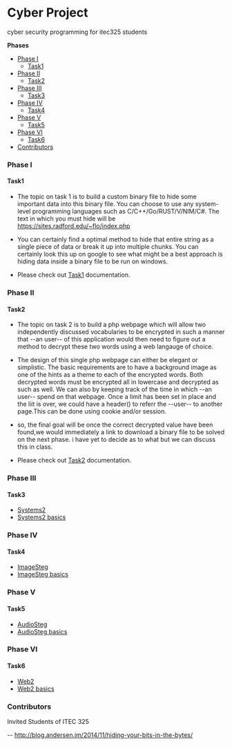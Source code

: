 # Cyber Project

cyber security programming for itec325 students


**Phases**

- [Phase I](#phase-I)
    - [Task1](#task1)
- [Phase II](#phase-II)
    - [Task2](#task2)
- [Phase III](#phase-III)
    - [Task3](#task3)
- [Phase IV](#phase-IV)
    - [Task4](#task4)
- [Phase V](#phase-V)
    - [Task5](#task5)
- [Phase VI](#phase-VI)
    - [Task6](#task6)
- [Contributors](#contributors)


### Phase I

#### Task1

* The topic on task 1 is to build a custom binary file to hide some important data 
into this binary file. You can choose to use any system-level programming languages 
such as C/C++/Go/RUST/V/NIM/C#. The text in which you must hide will be
https://sites.radford.edu/~flo/index.php

* You can certainly find a optimal method to hide that entire string as a single piece of
data or break it up into multiple chunks. You can certainly look this up on google to see
what might be a best approach is hiding data inside a binary file to be run on windows. 


* Please check out [Task1](https://github.com/freemanbach/cyberproject/blob/main/phase1/task1) documentation. 


### Phase II

#### Task2

* The topic on task 2 is to build a php webpage which will allow two independently discussed
vocabularies to be encrypted in such a manner that --an user-- of this application would
then need to figure out a method to decrypt these two words using a web langauge of choice.

* The design of this single php webpage can either be elegant or simplistic. The basic requirements
are to have a background image as one of the hints as a theme to each of the encrypted words. Both decrypted
words must be encrypted all in lowercase and decrypted as such as well. We can also by keeping track of the
time in which --an user-- spend on that webpage. Once a limit has been set in place and the liit is over,
we could have a header() to referr the --user-- to another page.This can be done using cookie and/or session.

* so, the final goal will be once the correct decrypted value have been found,we would immediately a link to download
a binary file to be solved on the next phase. i have yet to decide as to what but we can discuss this in class.


* Please check out [Task2](https://github.com/freemanbach/cyberproject/blob/main/phase2/task2) documentation. 

### Phase III

#### Task3

* [Systems2](#phaseIII)
* [Systems2 basics](#systems2-basics)


### Phase IV

#### Task4

* [ImageSteg](#phaseIV)
* [ImageSteg basics](#image-basics)


### Phase V

#### Task5

* [AudioSteg](#phaseV)
* [AudioSteg basics](#audio-basics)


### Phase VI

#### Task6

* [Web2](#phaseVI)
* [Web2 basics](#web2-basics)


### Contributors

Invited Students of ITEC 325


-- http://blog.andersen.im/2014/11/hiding-your-bits-in-the-bytes/
